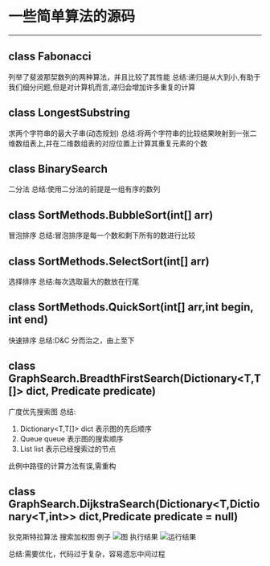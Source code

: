# 一些简单算法的源码
---

## class Fabonacci
列举了斐波那契数列的两种算法，并且比较了其性能
总结:递归是从大到小,有助于我们细分问题,但是对计算机而言,递归会增加许多重复的计算

## class LongestSubstring
求两个字符串的最大子串(动态规划)
总结:将两个字符串的比较结果映射到一张二维数组表上,并在二维数组表的对应位置上计算其重复元素的个数

## class BinarySearch
二分法
总结:使用二分法的前提是一组有序的数列

## class SortMethods.BubbleSort(int[] arr)
冒泡排序
总结:冒泡排序是每一个数和剩下所有的数进行比较

## class SortMethods.SelectSort(int[] arr)
选择排序
总结:每次选取最大的数放在行尾

## class SortMethods.QuickSort(int[] arr,int begin, int end)
快速排序
总结:D&C 分而治之，由上至下

## class GraphSearch.BreadthFirstSearch<T>(Dictionary<T,T[]> dict, Predicate<T> predicate)
广度优先搜索图
总结:
1. Dictionary<T,T[]> dict 表示图的先后顺序
2. Queue<T> queue 表示图的搜索顺序
3. List<T> list 表示已经搜索过的节点

此例中路径的计算方法有误,需重构

## class GraphSearch.DijkstraSearch(Dictionary<T,Dictionary<T,int>> dict,Predicate<T> predicate = null)
狄克斯特拉算法 搜索加权图
例子
![图](https://github.com/SixGodZhang/AlgrithmProj/tree/master/Assets/graph.png)
执行结果
![运行结果](https://github.com/SixGodZhang/AlgrithmProj/tree/master/Assets/graphResult.png)

总结:需要优化，代码过于复杂，容易遗忘中间过程